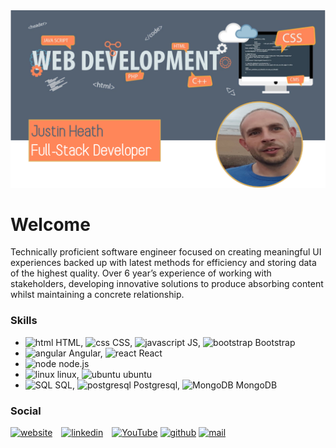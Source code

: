 <img src="https://github.com/justcoder1/justcoder1/blob/main/GitHub Banner.png" width="900">

# Welcome
<p>Technically proficient software engineer focused on creating meaningful UI experiences backed up with latest methods for efficiency and storing data of the highest quality.  Over 6 year’s experience of working with stakeholders, developing innovative solutions to produce absorbing content whilst maintaining a concrete relationship.</p>

### Skills
* <img src='https://simpleicons.vercel.app/html5/DD4B25' alt='html' height='20'> HTML, <img src='https://simpleicons.vercel.app/css3/2965F1' alt='css' height='20'> CSS, <img src='https://simpleicons.vercel.app/javascript/EFD81D' alt='javascript' height='20'> JS, <img src='https://simpleicons.vercel.app/bootstrap/7952B3' alt='bootstrap' height='20'> Bootstrap
* <img src='https://simpleicons.vercel.app/angular/FF0000' alt='angular' height='20'> Angular, <img src='https://simpleicons.vercel.app/react/61DBFB' alt='react' height='20'> React
* <img src='https://simpleicons.vercel.app/nodedotjs/215732' alt='node' height='20'> node.js
* <img src='https://simpleicons.vercel.app/linux/000' alt='linux' height='20'> linux, <img src='https://simpleicons.vercel.app/ubuntu/D84715' alt='ubuntu' height='20'> ubuntu
* <img src='https://simpleicons.vercel.app/microsoftsqlserver/000' alt='SQL' height='20'> SQL, <img src='https://simpleicons.vercel.app/postgresql/31648C' alt='postgresql' height='20'> Postgresql, <img src='https://simpleicons.vercel.app/mongodb/00684A' alt='MongoDB' height='20'> MongoDB

### Social
[<img src='https://simpleicons.vercel.app/googlechrome/FF8659' alt='website' height='30'>](http://www.justcoder.co.uk) [<img src='https://simpleicons.vercel.app/linkedin/FF8659' alt='linkedin' height='30'>](https://www.linkedin.com/in/justcoder/) [<img src='https://simpleicons.vercel.app/youtube/FF8659' alt='YouTube' height='30'>](https://www.youtube.com/channel/UCkfQFx82Gcdo_QPNdBIBldA)
<a href="https://github.com/justcoder1" target="_blank"><img src='https://simpleicons.vercel.app/github/FF8659' alt='github' height='30'></a>
<a href="mailto:just.coder@outlook.com"><img src='https://simpleicons.vercel.app/microsoftoutlook/FF8659' alt='mail' height='30'></a>
